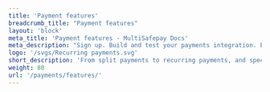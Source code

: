 ```yaml
---
title: 'Payment features'
breadcrumb_title: "Payment features"
layout: 'block'
meta_title: 'Payment features - MultiSafepay Docs'
meta_description: "Sign up. Build and test your payments integration. Explore our products and services. Use our API reference, SDKs, and wrappers. Get support."
logo: '/svgs/Recurring payments.svg'
short_description: 'From split payments to recurring payments, and special credit card features.'
weight: 80
url: '/payments/features/'
---
```

